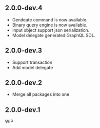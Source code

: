 ## 2.0.0-dev.4

- Gendeate command is now available.
- Binary query engine is now available.
- Input object support json serialization.
- Model delegate generated GraphQL SDL.

## 2.0.0-dev.3

- Support transaction
- Add model delegate

## 2.0.0-dev.2

- Merge all packages into one

## 2.0.0-dev.1

WIP
